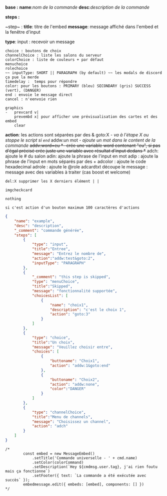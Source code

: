 __base :__
**name**:*nom de la commande*
**desc**:*description de la commande*

__steps :__

~step~ :
**title**: titre de l'embed
**message**: message affiché dans l'embed et la fenêtre d'input

**type**:
    input : recevoir un message
    
    choice : boutons de choix
    channelChoice : liste les salons du serveur
    colorChoice : liste de couleurs + par défaut
    menuchoice
    rolechoice
    ~~ inputType: SHORT || PARAGRAPH (by default) ~~ les modals de discord ça pue la merde
    timedelay :  temps pour répondre
    color: pour les boutons : PRIMARY (bleu) SECONDARY (gris) SUCCESS (vert), (DANGER)
    end : envoie le message direct
    cancel : n'eenvoie rien

    graphics
    -   prevcard v|
        prevembd x| pour afficher une prévisualisation des cartes et des embed
        clear
    
**action**: les actions sont séparées par des &
    goto:X *- va à l'étape X ou stoppe le script si `end`*
    addw:un mot *- ajoute un mot dans le content de la commande*
    ~~addv:word=eu *- crée une variable word contenant "eu", si pas d'égal précisé crée juste une variable avec résultat d'input dedans *~~
    adch: ajoute le # du salon
    adin: ajoute la phrase de l'input en mot
    adip : ajoute la phrase de l'input en mots séparés par des +
    adcolor : ajoute le code hexadecimal
    adrole : ajoute le @role
    adcardtxt découpe le message : message avec des variables à traiter (cas boost et welcome)

    del:X supprimer les X derniers élément | |

    imgcheckcard

    nothing
    
    si c'est action d'un bouton maximum 100 caractères d'actions

   

```JSON
{
    "name": "example",
    "desc": "description",
    "_comment": "commande générée",
    "steps": [
        {
            "type": "input",
            "title":"Entree",
            "message": "Entrez le nombre de",
            "action":"addw:test&goto:2",
            "inputType": "PARAGRAPH"
        },
        {
            "_comment": "this step is skipped",
            "type": "menuChoice",
            "title":"Skipped",
            "message": "fonctionnalité supportée",
            "choicesList": [
                {
                    "name": "choix1",
                    "description": "c'est le choix 1",
                    "action": "goto:3"
                }
            ]
        },
        {
            "type": "choice",
            "title":"Un choix",
            "message": "Veuillez choisir entre",
            "choices": [
                {
                    "buttoname": "Choix1",
                    "action": "addw:1&goto:end"
                },
                {
                    "buttoname": "Choix2",
                    "action": "addw:none",
                    "color":"DANGER"
                }
            ]
        },
        {
            "type": "channelChoice",
            "title":"Menu de channels",
            "message": "Choisissez un channel",
            "action": "adch"
        }
    ]
}
```
```JS
/*
        const embed = new MessageEmbed()
            .setTitle('Commande universelle - ' + cmd.name)
            .setColor(colorCommand)
            .setDescription(`Hey ${cmdmsg.user.tag}, j'ai rien foutu mais ça fonctionne`)
            .setFooter({ text: `La commande a été exécutée avec succès` });
        embedmessage.edit({ embeds: [embed], components: [] })
*/
```